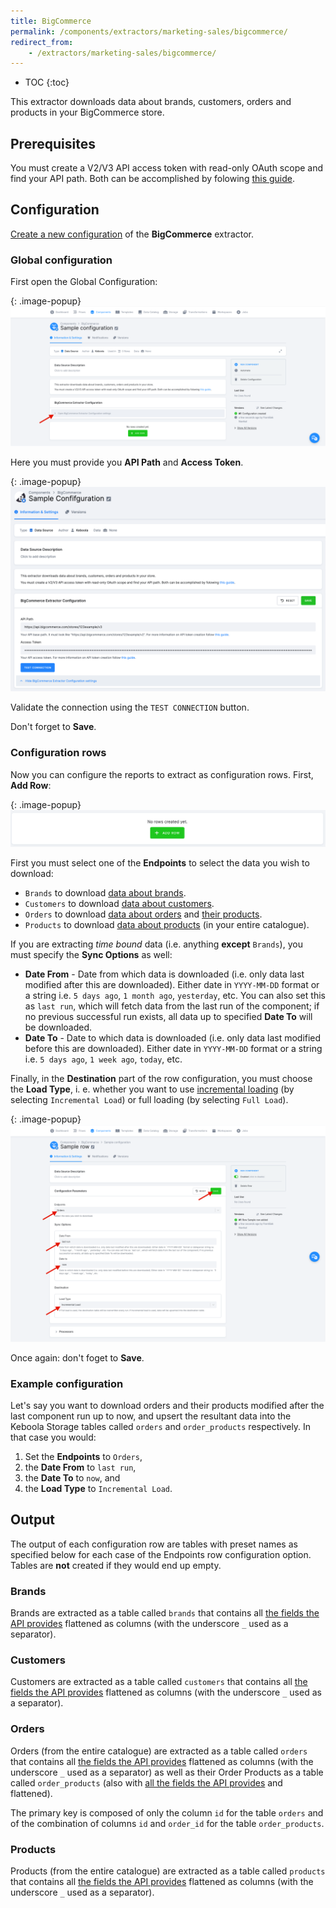 ```yaml
---
title: BigCommerce
permalink: /components/extractors/marketing-sales/bigcommerce/
redirect_from:
    - /extractors/marketing-sales/bigcommerce/
---
```


* TOC
{:toc}

This extractor downloads data about brands, customers, orders and products in your BigCommerce store.

## Prerequisites
You must create a V2/V3 API access token with read-only OAuth scope and find your API path. Both can be accomplished by folowing [this guide](https://support.bigcommerce.com/s/article/Store-API-Accounts?language=en_US#creating).

## Configuration
[Create a new configuration](/components/#creating-component-configuration) of the **BigCommerce** extractor.

### Global configuration

First open the Global Configuration:

{: .image-popup}
![Global Configuration opening](/components/extractors/marketing-sales/bigcommerce/global_config_collapsed.png)

Here you must provide you **API Path** and **Access Token**.

{: .image-popup}
![API Path and Access Token entry](/components/extractors/marketing-sales/bigcommerce/global_config.png)

Validate the connection using the `TEST CONNECTION` button.

Don't forget to **Save**.

### Configuration rows
Now you can configure the reports to extract as configuration rows. First, **Add Row**:

{: .image-popup}
![Add Row](/components/extractors/marketing-sales/bigcommerce/add_row.png)

First you must select one of the **Endpoints** to select the data you wish to download:
- `Brands` to download [data about brands](https://developer.bigcommerce.com/api-reference/c2610608c20c8-get-all-brands#response-body).
- `Customers` to download [data about customers](https://developer.bigcommerce.com/api-reference/761ec193054b6-get-all-customers#response-body).
- `Orders` to download [data about orders](https://developer.bigcommerce.com/api-reference/82f91b58d0c98-get-all-orders#response-body) and [their products](https://developer.bigcommerce.com/api-reference/3b4dfef625708-list-order-products#response-body).
- `Products` to download [data about products](https://developer.bigcommerce.com/api-reference/4101d472a814d-get-all-products#response-body) (in your entire catalogue).

If you are extracting *time bound* data (i.e. anything **except** `Brands`), you must specify the **Sync Options** as well:
- **Date From** - Date from which data is downloaded (i.e. only data last modified after this are downloaded). Either date in `YYYY-MM-DD` format or a string i.e. `5 days ago`, `1 month ago`, `yesterday`, etc. You can also set this as `last run`, which will fetch data from the last run of the component; if no previous successful run exists, all data up to specified **Date To** will be downloaded.
- **Date To** - Date to which data is downloaded (i.e. only data last modified before this are downloaded). Either date in `YYYY-MM-DD` format or a string i.e. `5 days ago`, `1 week ago`, `today`, etc.

Finally, in the **Destination** part of the row configuration, you must choose the **Load Type**, i. e. whether you want to use [incremental loading](/storage/tables/#incremental-loading) (by selecting `Incremental Load`) or full loading (by selecting `Full Load`).

{: .image-popup}
![Row configuration entry](/components/extractors/marketing-sales/bigcommerce/row_config.png)

Once again: don't foget to **Save**.

### Example configuration

Let's say you want to download orders and their products modified after the last component run up to now, and upsert the resultant data into the Keboola Storage tables called `orders` and `order_products` respectively. In that case you would:
1. Set the **Endpoints** to `Orders`,
2. the **Date From** to `last run`,
3. the **Date To** to `now`, and
4. the **Load Type** to `Incremental Load`.

## Output
The output of each configuration row are tables with preset names as specified below for each case of the Endpoints row configuration option. Tables are **not** created if they would end up empty.

<!-- List of tables, foreign keys, schema. -->
### Brands
Brands are extracted as a table called `brands` that contains all [the fields the API provides](https://developer.bigcommerce.com/api-reference/c2610608c20c8-get-all-brands#response-body) flattened as columns (with the underscore `_` used as a separator).

<!-- The primary key is composed of only the column `id`. -->

### Customers
Customers are extracted as a table called `customers` that contains all [the fields the API provides](https://developer.bigcommerce.com/api-reference/761ec193054b6-get-all-customers#response-body) flattened as columns (with the underscore `_` used as a separator).

<!-- The primary key is composed of only the column `id`. -->

### Orders
Orders (from the entire catalogue) are extracted as a table called `orders` that contains all [the fields the API provides](https://developer.bigcommerce.com/api-reference/82f91b58d0c98-get-all-orders#response-body) flattened as columns (with the underscore `_` used as a separator) as well as their Order Products as a table called `order_products` (also with [all the fields the API provides](https://developer.bigcommerce.com/api-reference/3b4dfef625708-list-order-products#response-body) and flattened).

The primary key is composed of only the column `id` for the table `orders` and of the combination of columns `id` and `order_id` for the table `order_products`.

### Products
Products (from the entire catalogue) are extracted as a table called `products` that contains all [the fields the API provides](https://developer.bigcommerce.com/api-reference/4101d472a814d-get-all-products#response-body) flattened as columns (with the underscore `_` used as a separator).

<!-- The primary key is composed of only the column `id`. -->